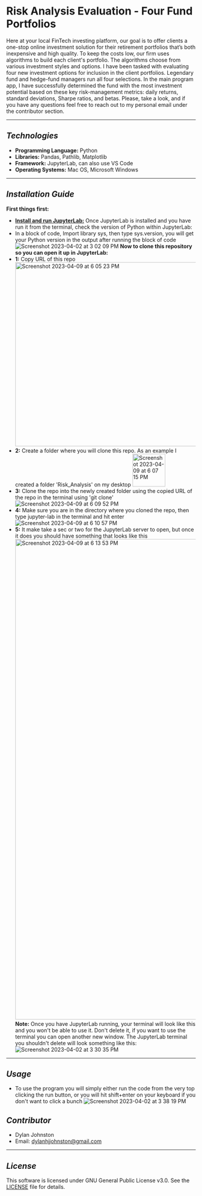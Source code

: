 # Risk Analysis Evaluation - Four Fund Portfolios

Here at your local FinTech investing platform, our goal is to offer clients a one-stop online investment solution for their retirement portfolios that’s both inexpensive and high quality. To keep the costs low, our firm uses algorithms to build each client's portfolio. The algorithms choose from various investment styles and options. I have been tasked with evaluating four new investment options for inclusion in the client portfolios. Legendary fund and hedge-fund managers run all four selections. In the main program app, I have successfully determined the fund with the most investment potential based on these key risk-management metrics: daily returns, standard deviations, Sharpe ratios, and betas. Please, take a look, and if you have any questions feel free to reach out to my personal email under the contributor section. 

---

## *Technologies*

- **Programming Language:** Python
- **Libraries:** Pandas, Pathlib, Matplotlib
- **Framework:** JupyterLab, can also use VS Code
- **Operating Systems:** Mac OS, Microsoft Windows

---

## *Installation Guide*

**First things first:**
- **[Install and run JupyterLab:](https://jupyter.org/install)**
Once JupyterLab is installed and you have run it from the terminal, check the version of Python within JupyterLab:
- In a block of code, Import library sys, then type sys.version, you will get your Python version in the output after running the block of code ![Screenshot 2023-04-02 at 3 02 09 PM](https://user-images.githubusercontent.com/123714457/229381333-d8103f06-af51-4b08-b850-51a0b931a598.png)
**Now to clone this repository so you can open it up in JupyterLab:**
- **1:** Copy URL of this repo <img width="488" alt="Screenshot 2023-04-09 at 6 05 23 PM" src="https://user-images.githubusercontent.com/123714457/230800575-a264c086-dc62-42c5-a833-f7e4677ca4e0.png">
- **2:** Create a folder where you will clone this repo. As an example I created a folder 'Risk_Analysis' on my desktop <img width="87" alt="Screenshot 2023-04-09 at 6 07 15 PM" src="https://user-images.githubusercontent.com/123714457/230800621-6e4d5620-5118-42ea-9489-3c57e60cf693.png">
- **3:** Clone the repo into the newly created folder using the copied URL of the repo in the terminal using 'git clone' ![Screenshot 2023-04-09 at 6 09 52 PM](https://user-images.githubusercontent.com/123714457/230800715-d5186f8c-3feb-4a70-ad54-ccb00c88e10d.png)
- **4:** Make sure you are in the directory where you cloned the repo, then type jupyter-lab in the terminal and hit enter ![Screenshot 2023-04-09 at 6 10 57 PM](https://user-images.githubusercontent.com/123714457/230800741-191e49c0-acd7-4bf5-87dc-956dd2eac915.png)
- **5:** It make take a sec or two for the JupyterLab server to open, but once it does you should have something that looks like this <img width="1274" alt="Screenshot 2023-04-09 at 6 13 53 PM" src="https://user-images.githubusercontent.com/123714457/230800939-d49f3b2c-1ceb-44eb-ba5a-a2d9aac01d40.png">
**Note:** Once you have JupyterLab running, your terminal will look like this and you won't be able to use it. Don't delete it, if you want to use the terminal you can open another new window. The JupyterLab terminal you shouldn't delete will look something like this: ![Screenshot 2023-04-02 at 3 30 35 PM](https://user-images.githubusercontent.com/123714457/229382566-9c3cc3a8-b256-4481-bb1d-4d2c4c773026.png)

---

## *Usage*

- To use the program you will simply either run the code from the very top clicking the run button, or you will hit shift+enter on your keyboard if you don't want to click a bunch ![Screenshot 2023-04-02 at 3 38 19 PM](https://user-images.githubusercontent.com/123714457/229382905-d4b4e136-7159-4b5a-b27a-2615f8ef4ab8.png) 

## *Contributor*

- Dylan Johnston
- Email: dylanhjjohnston@gmail.com

---

## *License*

This software is licensed under GNU General Public License v3.0. See the [LICENSE](https://github.com/djohnst914/Loan_Qualifier_New_Feature/blob/main/LICENSE) file for details. 